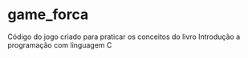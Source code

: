 # game_forca
Código do jogo criado para praticar os conceitos do livro Introdução a programação com linguagem C
